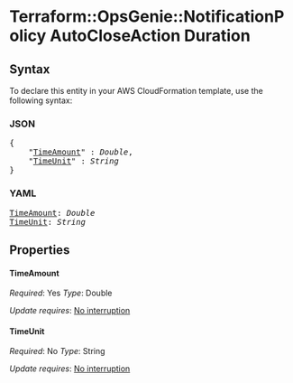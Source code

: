 # Terraform::OpsGenie::NotificationPolicy AutoCloseAction Duration

## Syntax

To declare this entity in your AWS CloudFormation template, use the following syntax:

### JSON

<pre>
{
    "<a href="#timeamount" title="TimeAmount">TimeAmount</a>" : <i>Double</i>,
    "<a href="#timeunit" title="TimeUnit">TimeUnit</a>" : <i>String</i>
}
</pre>

### YAML

<pre>
<a href="#timeamount" title="TimeAmount">TimeAmount</a>: <i>Double</i>
<a href="#timeunit" title="TimeUnit">TimeUnit</a>: <i>String</i>
</pre>

## Properties

#### TimeAmount

_Required_: Yes
_Type_: Double

_Update requires_: [No interruption](https://docs.aws.amazon.com/AWSCloudFormation/latest/UserGuide/using-cfn-updating-stacks-update-behaviors.html#update-no-interrupt)

#### TimeUnit

_Required_: No
_Type_: String

_Update requires_: [No interruption](https://docs.aws.amazon.com/AWSCloudFormation/latest/UserGuide/using-cfn-updating-stacks-update-behaviors.html#update-no-interrupt)

